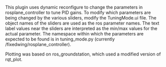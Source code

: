This plugin uses dynamic reconfigure to change the parameters in rosplane_controller to tune PID gains. To modify which parameters are being changed by the various sliders, modify the TuningMode.ui file. The object names of the sliders are used as the ros parameter names. The text label values near the sliders are interpreted as the min/max values for the actual parameter. The namespace within which the parameters are expected to be found is in tuning_mode.py (currently /fixedwing/rosplane_controller).

Plotting was based on ros_groundstation, which used a modified version of rqt_plot.
